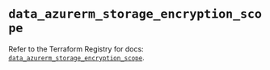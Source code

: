 # `data_azurerm_storage_encryption_scope`

Refer to the Terraform Registry for docs: [`data_azurerm_storage_encryption_scope`](https://registry.terraform.io/providers/hashicorp/azurerm/4.29.0/docs/data-sources/storage_encryption_scope).
